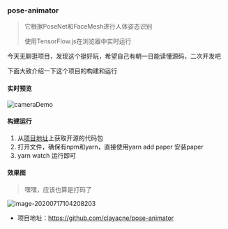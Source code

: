### pose-animator

> 它根据PoseNet和FaceMesh进行人体姿态识别
>
> 使用TensorFlow.js在浏览器中实时运行

今天无聊逛项目，发现这个挺好玩，希望自己有朝一日能读懂源码，二次开发吧

下面大致介绍一下这个项目的构建和运行

#### 实时预览

![cameraDemo](https://github.com/clayacne/pose-animator/raw/master/resources/gifs/avatar-new-bezier-1.gif?raw=true)

#### 构建运行

1. 从[项目地址](https://github.com/clayacne/pose-animator)上获取开源的代码包
2. 打开文件，确保有npm和yarn，直接使用yarn add paper 安装paper
3. yarn watch 运行即可



#### 效果图

> 嘿嘿，应该也算是打码了

![image-20200717104208203](https://raw.githubusercontent.com/Kong-PR/Typora-picture/master/img/image-20200717104208203.png)





- 项目地址：https://github.com/clayacne/pose-animator